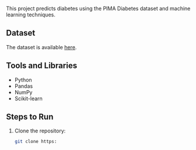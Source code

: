 This project predicts diabetes using the PIMA Diabetes dataset and machine learning techniques.

## Dataset
The dataset is available [here](https://github.com/datasets/diabetes).

## Tools and Libraries
- Python
- Pandas
- NumPy
- Scikit-learn

## Steps to Run
1. Clone the repository:
   ```bash
   git clone https:
